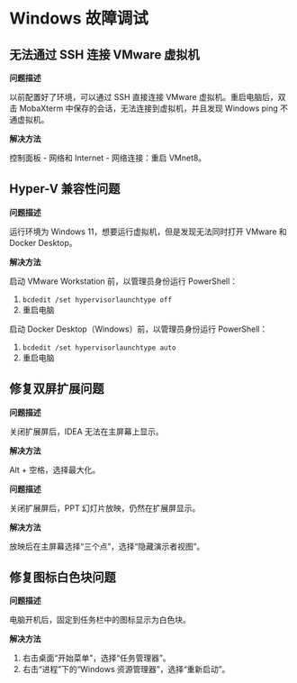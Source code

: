 # Windows 故障调试

## 无法通过 SSH 连接 VMware 虚拟机

**问题描述**

以前配置好了环境，可以通过 SSH 直接连接 VMware 虚拟机。重启电脑后，双击 MobaXterm 中保存的会话，无法连接到虚拟机，并且发现 Windows ping 不通虚拟机。

**解决方法**

控制面板 - 网络和 Internet - 网络连接：重启 VMnet8。

## Hyper-V 兼容性问题

**问题描述**

运行环境为 Windows 11，想要运行虚拟机，但是发现无法同时打开 VMware 和 Docker Desktop。

**解决方法**

启动 VMware Workstation 前，以管理员身份运行 PowerShell：

1. `bcdedit /set hypervisorlaunchtype off`
2. 重启电脑

启动 Docker Desktop（Windows）前，以管理员身份运行 PowerShell：

1. `bcdedit /set hypervisorlaunchtype auto`
2. 重启电脑

## 修复双屏扩展问题

**问题描述**

关闭扩展屏后，IDEA 无法在主屏幕上显示。

**解决方法**

Alt + 空格，选择最大化。

**问题描述**

关闭扩展屏后，PPT 幻灯片放映，仍然在扩展屏显示。

**解决方法**

放映后在主屏幕选择“三个点”，选择“隐藏演示者视图”。

## 修复图标白色块问题

**问题描述**

电脑开机后，固定到任务栏中的图标显示为白色块。

**解决方法**

1. 右击桌面“开始菜单”，选择“任务管理器”。
2. 右击“进程”下的“Windows 资源管理器”，选择“重新启动”。
